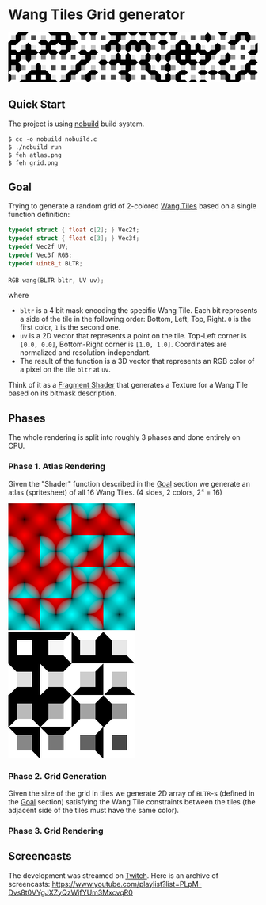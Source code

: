 # Wang Tiles Grid generator

![thumbnail](./imgs/grid-01.png)

## Quick Start

The project is using [nobuild](https://github.com/tsoding/nobuild#nobuild) build system.

```console
$ cc -o nobuild nobuild.c
$ ./nobuild run
$ feh atlas.png
$ feh grid.png
```

## Goal

Trying to generate a random grid of 2-colored [Wang Tiles](http://www.cr31.co.uk/stagecast/wang/intro.html) based on a single function definition:

```c
typedef struct { float c[2]; } Vec2f;
typedef struct { float c[3]; } Vec3f;
typedef Vec2f UV;
typedef Vec3f RGB;
typedef uint8_t BLTR;

RGB wang(BLTR bltr, UV uv);
```

where

- `bltr` is a 4 bit mask encoding the specific Wang Tile. Each bit represents a side of the tile in the following order: Bottom, Left, Top, Right. `0` is the first color, `1` is the second one.
- `uv` is a 2D vector that represents a point on the tile. Top-Left corner is `[0.0, 0.0]`, Bottom-Right corner is `[1.0, 1.0]`. Coordinates are normalized and resolution-independant.
- The result of the function is a 3D vector that represents an RGB color of a pixel on the tile `bltr` at `uv`.

Think of it as a [Fragment Shader](https://www.khronos.org/opengl/wiki/Fragment_Shader) that generates a Texture for a Wang Tile based on its bitmask description.

## Phases

The whole rendering is split into roughly 3 phases and done entirely on CPU.

### Phase 1. Atlas Rendering

Given the "Shader" function described in the [Goal](#goal) section we generate an atlas (spritesheet) of all 16 Wang Tiles. (4 sides, 2 colors, 2⁴ = 16)

![atlas-00](./imgs/atlas-00.png) ![atlas-01](./imgs/atlas-01.png)

### Phase 2. Grid Generation

Given the size of the grid in tiles we generate 2D array of `BLTR`-s (defined in the [Goal](#goal) section) satisfying the Wang Tile constraints between the tiles (the adjacent side of the tiles must have the same color).

### Phase 3. Grid Rendering

<!-- TODO: grid rendering section -->

## Screencasts

The development was streamed on [Twitch](https://twitch.tv/tsoding). Here is an archive of screencasts: https://www.youtube.com/playlist?list=PLpM-Dvs8t0VYgJXZyQzWjfYUm3MxcvqR0

